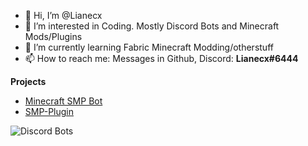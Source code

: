 - 👋 Hi, I’m @Lianecx
- 👀 I’m interested in Coding. Mostly Discord Bots and Minecraft Mods/Plugins
- 🌱 I’m currently learning Fabric Minecraft Modding/otherstuff
- 📫 How to reach me: Messages in Github, Discord: **Lianecx#6444**

**Projects**
- [Minecraft SMP Bot](https://top.gg/bot/712759741528408064)
- [SMP-Plugin](https://www.spigotmc.org/resources/smp-plugin.98749/)

![Discord Bots](https://top.gg/api/widget/712759741528408064.svg)

